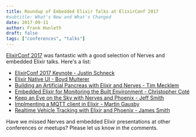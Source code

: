 ```yaml
---
title: Roundup of Embedded Elixir Talks at ElixirConf 2017
#subtitle: What's New and What's Changed
date: 2017-09-11
author: Frank Hunleth
draft: false
tags: ["conferences", "talks"]
---
```


[ElixirConf 2017](https://elixirconf.com/) was fantastic with a good selection
of Nerves and embedded Elixir talks. Here's a list:

<!--more-->

* [ElixirConf 2017 Keynote - Justin Schneck](https://youtu.be/ARQD4BN_5ns?list=PLqj39LCvnOWZMVugtyKlHMF1o2zPNntFL)
* [Elixir Native UI - Boyd Multerer](https://youtu.be/77FW-jrCyCs?list=PLqj39LCvnOWZMVugtyKlHMF1o2zPNntFL)
* [Building an Artificial Pancreas with Elixir and Nerves - Tim Mecklem](https://youtu.be/ARQD4BN_5ns?list=PLqj39LCvnOWZMVugtyKlHMF1o2zPNntFL)
* [Embedded Elixir for Monitoring the Built Environment - Christopher Coté](https://youtu.be/_zQ_u7o1rNo?list=PLqj39LCvnOWZMVugtyKlHMF1o2zPNntFL)
* [Keep an Eye on the Sky with Nerves and Phoenix - Jeff Smith](https://youtu.be/UoSQBOP_Siw?list=PLqj39LCvnOWZMVugtyKlHMF1o2zPNntFL)
* [Implmenting a MQTT client in Elixir - Martin Gausby](https://youtu.be/eNe5dmRP9Cc?list=PLqj39LCvnOWZMVugtyKlHMF1o2zPNntFL)
* [Realtime Vehicle Tracking with Elixir and Phoenix - James Smith](https://youtu.be/aLnSO6FQpHs?list=PLqj39LCvnOWZMVugtyKlHMF1o2zPNntFL)

Have we missed Nerves and embedded Elixir presentations at other conferences or
meetups? Please let us know in the comments.
